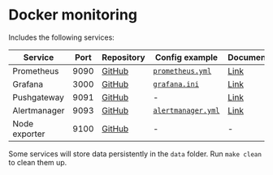# Docker monitoring

Includes the following services:

| Service       | Port | Repository                                            | Config example                                                                                                    | Documentation                                                    |
| ------------- | ---- | ----------------------------------------------------- | ----------------------------------------------------------------------------------------------------------------- | ---------------------------------------------------------------- |
| Prometheus    | 9090 | [GitHub](https://github.com/prometheus/prometheus)    | [`prometheus.yml`](https://github.com/prometheus/prometheus/raw/main/documentation/examples/prometheus.yml)       | [Link](https://prometheus.io/docs/introduction/overview/)        |
| Grafana       | 3000 | [GitHub](https://github.com/grafana/grafana)          | [`grafana.ini`](https://github.com/grafana/grafana/raw/main/conf/sample.ini)                                      | [Link](https://grafana.com/docs/grafana/latest/)                 |
| Pushgateway   | 9091 | [GitHub](https://github.com/prometheus/pushgateway)   | -                                                                                                                 | [Link](https://prometheus.io/docs/practices/pushing/)            |
| Alertmanager  | 9093 | [GitHub](https://github.com/prometheus/alertmanager)  | [`alertmanager.yml`](https://raw.githubusercontent.com/prometheus/alertmanager/main/examples/ha/alertmanager.yml) | [Link](https://prometheus.io/docs/alerting/latest/alertmanager/) |
| Node exporter | 9100 | [GitHub](https://github.com/prometheus/node_exporter) | -                                                                                                                 | -                                                                |

Some services will store data persistently in the `data` folder. Run `make clean` to clean them up.
